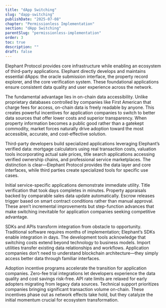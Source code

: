 ```yaml
---
title: "dApp Switching"
slug: "dapp-switching"
publishDate: "2025-07-08"
chapter: "Permissionless Implementation"
section: "dApp Switching"
parentSlug: "permissionless-implementation"
order: 3
toc: true
description: ""
draft: false
---
```


Elephant Protocol provides core infrastructure while enabling an ecosystem of third-party applications. Elephant directly develops and maintains essential dApps: the oracle submission interface, the property record explorer, and the core verification system. These foundational applications ensure consistent data quality and user experience across the network.

The fundamental advantage lies in on-chain data accessibility. Unlike proprietary databases controlled by companies like First American that charge fees for access, on-chain data is freely readable by anyone. This creates powerful incentives for application companies to switch to better data sources that offer lower costs and superior transparency. When property information becomes a public good rather than a gatekept commodity, market forces naturally drive adoption toward the most accessible, accurate, and cost-effective solution.

Third-party developers build specialized applications leveraging Elephant’s verified data: mortgage calculators using real transaction costs, valuation tools incorporating actual sale prices, title search applications accessing verified ownership chains, and professional service marketplaces. The distinction is clear—Elephant Protocol provides the data layer and core interfaces, while third parties create specialized tools for specific use cases.

Initial service-specific applications demonstrate immediate utility. Title verification that took days completes in minutes. Property appraisals backed by comparable sales data update automatically. Escrow releases trigger based on smart contract conditions rather than manual approval. These aren’t incremental improvements but step-function advances that make switching inevitable for application companies seeking competitive advantage.

SDKs and APIs transform integration from obstacle to opportunity. Traditional software requires months of implementation; Elephant’s SDKs enable integration in days. The development tools acknowledge that switching costs extend beyond technology to business models. Import utilities transfer existing data relationships and workflows. Application companies don’t need to understand blockchain architecture—they simply access better data through familiar interfaces.

Adoption incentive programs accelerate the transition for application companies. Zero-fee trial integrations let developers experience the data quality and cost savings risk-free. API rate limits are relaxed for early adopters migrating from legacy data sources. Technical support prioritizes companies bringing significant transaction volume on-chain. These incentives phase out as network effects take hold, but they catalyze the initial momentum crucial for ecosystem transformation.
